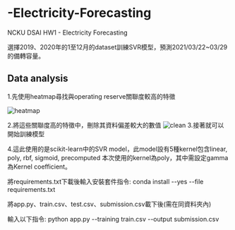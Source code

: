 
# -Electricity-Forecasting

NCKU DSAI HW1 - Electricity Forecasting

選擇2019、2020年的1至12月的dataset訓練SVR模型，預測2021/03/22~03/29的備轉容量。

## Data analysis ##
1.先使用heatmap尋找與operating reserve關聯度較高的特徵

![heatmap](https://user-images.githubusercontent.com/63357025/111800306-c7cf6900-8906-11eb-94db-4adac1107136.jpeg)

2.將這些關聯度高的特徵中，刪除其資料偏差較大的數值
![clean](https://user-images.githubusercontent.com/63357025/111805766-4da1e300-890c-11eb-8afa-6b268e1b3876.png)
3.接著就可以開始訓練模型

4.這此使用的是scikit-learn中的SVR model，此model設有5種kernel包含linear, poly, rbf, sigmoid, precomputed
本次使用的kernel為poly，其中需設定gamma為Kernel coefficient。





將requirements.txt下載後輸入安裝套件指令:
conda install --yes --file requirements.txt

將app.py、train.csv、test.csv、submission.csv載下後(需在同資料夾內)

輸入以下指令:
python app.py --training train.csv --output submission.csv

